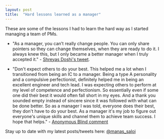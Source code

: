 ```yaml
---
layout: post
title:  "Hard lessons learned as a manager"
---
```


These are some of the lessons I had to learn the hard way as I started managing a team of PMs.

- "As a manager, you can’t really change people. You can only share pointers so they can change themselves, when they are ready to do it. I always knew this, but I only became a better manager when I truly accepted it." - [Shreyas Doshi's tweet](https://mobile.twitter.com/shreyas/status/1322761910748524544).

- "Don't expect others to do your best. This helped me a lot when I transitioned from being an IC to a manager. Being a type A personality and a compulsive perfectionist, definitely helped me in being an excellent engineer and tech lead. I was expecting others to perform at my level of competence and perfectionism. So essentially even if some one did their best it would often fall short in my eyes. And a thank you sounded empty instead of sincere since it was followed with what can be done better. So as a manager I was told, everyone does their best, they don't have to do your best. As a manager it's my job to figure out everyone's unique skills and channel them to achieve team success. I hope that helps." - [Anonymous Blind comment](https://manassaloi.com/2020/11/09/mentors-blind.html)

Stay up to date with my latest posts/tweets here: [@manas_saloi](http://twitter.com/manas_saloi)
